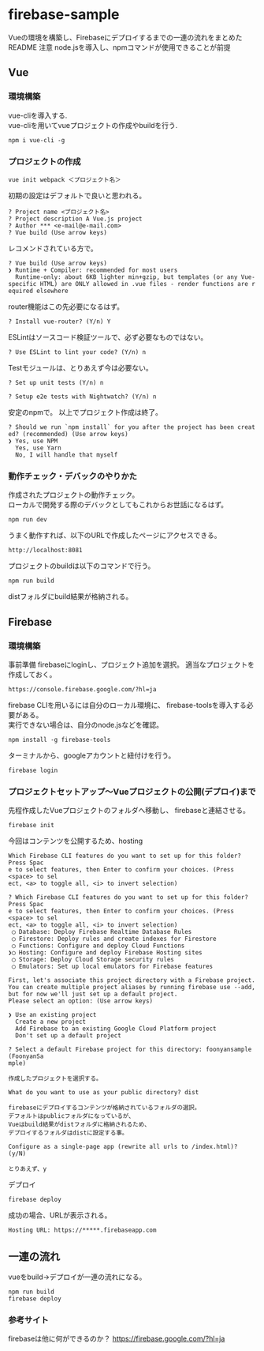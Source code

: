 # firebase-sample


Vueの環境を構築し、Firebaseにデプロイするまでの一連の流れをまとめたREADME
注意 node.jsを導入し、npmコマンドが使用できることが前提 

## Vue
### 環境構築   
vue-cliを導入する.     
vue-cliを用いてvueプロジェクトの作成やbuildを行う.  
```
npm i vue-cli -g
```

### プロジェクトの作成  
```
vue init webpack ＜プロジェクト名＞
```

初期の設定はデフォルトで良いと思われる。  
```
? Project name <プロジェクト名>
? Project description A Vue.js project
? Author *** <e-mail@e-mail.com>
? Vue build (Use arrow keys)
```

レコメンドされている方で。　　
```
? Vue build (Use arrow keys)
❯ Runtime + Compiler: recommended for most users 
  Runtime-only: about 6KB lighter min+gzip, but templates (or any Vue-
specific HTML) are ONLY allowed in .vue files - render functions are r
equired elsewhere 
```

router機能はこの先必要になるはず。  
```
? Install vue-router? (Y/n) Y
```

ESLintはソースコード検証ツールで、必ず必要なものではない。  
```
? Use ESLint to lint your code? (Y/n) n
```

Testモジュールは、とりあえず今は必要ない。  
```
? Set up unit tests (Y/n) n

? Setup e2e tests with Nightwatch? (Y/n) n
```

安定のnpmで。 
以上でプロジェクト作成は終了。 
```
? Should we run `npm install` for you after the project has been creat
ed? (recommended) (Use arrow keys)
❯ Yes, use NPM 
  Yes, use Yarn 
  No, I will handle that myself 
```

### 動作チェック・デバックのやりかた
作成されたプロジェクトの動作チェック。  
ローカルで開発する際のデバックとしてもこれからお世話になるはず。  
```
npm run dev
```
うまく動作すれば、以下のURLで作成したページにアクセスできる。  
```
http://localhost:8081
```
プロジェクトのbuildは以下のコマンドで行う。  
```
npm run build
```
distフォルダにbuild結果が格納される。  



## Firebase
###  環境構築 
事前準備 firebaseにloginし、プロジェクト追加を選択。
適当なプロジェクトを作成しておく。  
```
https://console.firebase.google.com/?hl=ja
```

firebase CLIを用いるには自分のローカル環境に、
firebase-toolsを導入する必要がある。  
実行できない場合は、自分のnode.jsなどを確認。  
```
npm install -g firebase-tools
```
ターミナルから、googleアカウントと紐付けを行う。    
```
firebase login  
```


### プロジェクトセットアップ〜Vueプロジェクトの公開(デプロイ)まで    
先程作成したVueプロジェクトのフォルダへ移動し、
firebaseと連結させる。   
```
firebase init
```

今回はコンテンツを公開するため、hosting
```
Which Firebase CLI features do you want to set up for this folder? Press Spac
e to select features, then Enter to confirm your choices. (Press <space> to sel
ect, <a> to toggle all, <i> to invert selection)

? Which Firebase CLI features do you want to set up for this folder? Press Spac
e to select features, then Enter to confirm your choices. (Press <space> to sel
ect, <a> to toggle all, <i> to invert selection)
 ◯ Database: Deploy Firebase Realtime Database Rules
 ◯ Firestore: Deploy rules and create indexes for Firestore
 ◯ Functions: Configure and deploy Cloud Functions
❯◯ Hosting: Configure and deploy Firebase Hosting sites
 ◯ Storage: Deploy Cloud Storage security rules
 ◯ Emulators: Set up local emulators for Firebase features
```

```
First, let's associate this project directory with a Firebase project.
You can create multiple project aliases by running firebase use --add, 
but for now we'll just set up a default project.  
Please select an option: (Use arrow keys)  

❯ Use an existing project 
  Create a new project 
  Add Firebase to an existing Google Cloud Platform project 
  Don't set up a default project 
```
```
? Select a default Firebase project for this directory: foonyansample (FoonyanSa
mple)

作成したプロジェクトを選択する。
```

```
What do you want to use as your public directory? dist

firebaseにデプロイするコンテンツが格納されているフォルダの選択。  
デフォルトはpublicフォルダになっているが、
Vueはbuild結果がdistフォルダに格納されるため、
デプロイするフォルダはdistに設定する事。  
```

```
Configure as a single-page app (rewrite all urls to /index.html)? (y/N) 

とりあえず、y
```


デプロイ
```
firebase deploy
```
成功の場合、URLが表示される。  
```
Hosting URL: https://*****.firebaseapp.com
```

## 一連の流れ  
vueをbuild→デプロイが一連の流れになる。  
```
npm run build
firebase deploy
```



### 参考サイト
firebaseは他に何ができるのか？
https://firebase.google.com/?hl=ja

